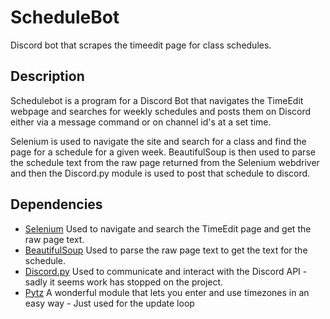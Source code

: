 # ScheduleBot
Discord bot that scrapes the timeedit page for class schedules.

Description
----

<p> Schedulebot is a program for a Discord Bot that navigates the TimeEdit webpage and searches for weekly schedules and posts them on
  Discord either via a message command or on channel id's at a set time. </p>
  
  <p> Selenium is used to navigate the site and search for a class and find the page for a schedule for a given week.
      BeautifulSoup is then used to parse the schedule text from the raw page returned from the Selenium webdriver and
      then the Discord.py module is used to post that schedule to discord. </p>
      
Dependencies
-----

- [Selenium](https://github.com/SeleniumHQ/selenium)
    Used to navigate and search the TimeEdit page and get the raw page text.
- [BeautifulSoup](https://github.com/waylan/beautifulsoup)
    Used to parse the raw page text to get the text for the schedule.
- [Discord.py](https://github.com/Rapptz/discord.py)
    Used to communicate and interact with the Discord API - sadly it seems work has stopped on the project.
- [Pytz](https://github.com/stub42/pytz)
    A wonderful module that lets you enter and use timezones in an easy way - Just used for the update loop
